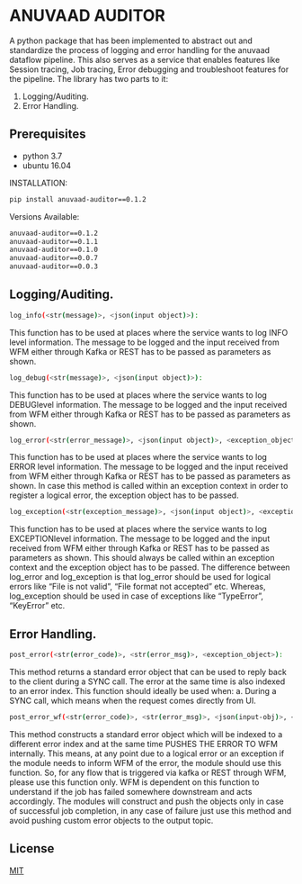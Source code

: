 # ANUVAAD AUDITOR

A python package that has been implemented to abstract out and standardize the process of logging and error handling for the anuvaad dataflow pipeline. This also serves as a service that enables features like Session tracing, Job tracing, Error debugging and troubleshoot features for the pipeline. The library has two parts to it:
1. Logging/Auditing.
2. Error Handling.

## Prerequisites
- python 3.7
- ubuntu 16.04

INSTALLATION:
```bash
pip install anuvaad-auditor==0.1.2
```
Versions Available:
```bash
anuvaad-auditor==0.1.2
anuvaad-auditor==0.1.1
anuvaad-auditor==0.1.0
anuvaad-auditor==0.0.7
anuvaad-auditor==0.0.3
```

## Logging/Auditing.
```bash
log_info(<str(message)>, <json(input object)>):
```
This function has to be used at places where the service wants to log INFO level information. The message to be logged and the input received from WFM either through Kafka or REST has to be passed as parameters as shown.

```bash
log_debug(<str(message)>, <json(input object)>):
```
This function has to be used at places where the service wants to log DEBUGlevel information. The message to be logged and the input received from WFM either through Kafka or REST has to be passed as parameters as shown.

```bash
log_error(<str(error_message)>, <json(input object)>, <exception_object>):
```
This function has to be used at places where the service wants to log ERROR level information. The message to be logged and the input received from WFM either through Kafka or REST has to be passed as parameters as shown. In case this method is called within an exception context in order to register a logical error, the exception object has to be passed.

```bash
log_exception(<str(exception_message)>, <json(input object)>, <exception_object>):
```
This function has to be used at places where the service wants to log EXCEPTIONlevel information. The message to be logged and the input received from WFM either through Kafka or REST has to be passed as parameters as shown. This should always be called within an exception context and the exception object has to be passed.
The difference between log_error and log_exception is that log_error should be used for logical errors like “File is not valid”, “File format not accepted” etc. Whereas, log_exception should be used in case of exceptions like “TypeError”, “KeyError” etc.

## Error Handling.
```bash
post_error(<str(error_code)>, <str(error_msg)>, <exception_object>):
```
This method returns a standard error object that can be used to reply back to the client during a SYNC call. The error at the same time is also indexed to an error index. This function should ideally be used when:
a. During a SYNC call, which means when the request comes directly from UI.

```bash
post_error_wf(<str(error_code)>, <str(error_msg)>, <json(input-obj)>, <exception_object>):
```
This method constructs a standard error object which will be indexed to a different error index and at the same time PUSHES THE ERROR TO WFM internally. This means, at any point due to a logical error or an exception if the module needs to inform WFM of the error, the module should use this function. 
So, for any flow that is triggered via kafka or REST through WFM, please use this function only. WFM is dependent on this function to understand if the job has failed somewhere downstream and acts accordingly.
The modules will construct and push the objects only in case of successful job completion, in any case of failure just use this method and avoid pushing custom error objects to the output topic.


## License
[MIT](https://choosealicense.com/licenses/mit/)
